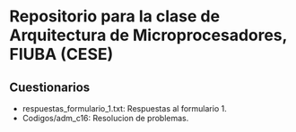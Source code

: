 # Repositorio para la clase de Arquitectura de Microprocesadores, FIUBA (CESE)

## Cuestionarios
* respuestas_formulario_1.txt: Respuestas al formulario 1.
* Codigos/adm_c16: Resolucion de problemas.
